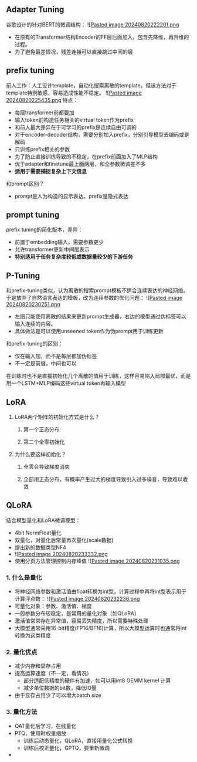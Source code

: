 ## Adapter Tuning
谷歌设计的针对BERT的微调结构：
![[Pasted image 20240820222201.png](../../img/Pasted%20image%2020240820222201.png)
+ 在原有的Transformer结构Encoder的FF层后面加入，包含先降维，再升维的过程。
+ 为了避免最差情况，残差连接可以直接跳过中间的层

## prefix tuning
前人工作：人工设计template，自动化搜索离散的template，但该方法对于template特别敏感，容易造成性能不稳定。
![[Pasted image 20240820225435.png](../../img/Pasted%20image%2020240820225435.png)
特点：
+ 每层transformer前都要加
+ 输入token前构造任务相关的virtual token作为prefix
+ 和前人最大差异在于可学习的prefix是连续自由可调的
+ 对于encoder-decoder结构，需要分别加入prefix，分别引导模型去编码或是解码
+ 只训练prefix相关的参数
+ 为了防止直接训练导致的不稳定，在prefix前面加入了MLP结构
+ 优于adapter和finetune最上面两层，和全参数微调差不多
+ **适用于需要捕捉复杂上下文信息**

和prompt区别？
+ prompt是人为构造的显示表达，prefix是隐式表达

## prompt tuning
prefix tuning的简化版本，差异：
+ 前置于embedding输入，需要参数更少
+ 允许transformer更新中间层表示
+ **特别适用于任务复杂度较低或数据量较少的下游任务**

## P-Tuning
和prefix-tuning类似，认为离散的搜索prompt模板不适合连续表达的神经网络。于是放弃了自然语言表达的模板，改为连续参数的优化问题：
![[Pasted image 20240820230251.png](../../img/Pasted%20image%2020240820230251.png)
+ 左图只能使用离散的结果来更新prompt生成器，右边的模型通过伪标签可以输入连续的内容。
+ 具体做法是可以使用unseened token作为伪prompt用于训练更新

和prefix-tuning的区别：
+ 仅在输入加，而不是每层都加伪标签
+ 不一定是前缀，中间也可以

在训练时也不是直接初始化几个离散的值用于训练，这样容易陷入局部最优，而是用一个LSTM+MLP编码这些virtual token再输入模型

## LoRA
1. LoRA两个矩阵的初始化方式是什么？
    
    1. 第一个正态分布
        
    2. 第二个全零初始化
        
2. 为什么要这样初始化？
    
    1. 全零会导致梯度消失
        
    2. 全部用正态分布，有概率产生过大的梯度导致引入过多噪音，导致难以收敛

## QLoRA
结合模型量化和LoRA微调模型：
+ 4bit NormFloat量化
+ 双量化，对量化后常量再次量化(scale数据)
+ 提出新的数据类型NF4
+ ![[Pasted image 20240820233332.png](../../img/Pasted%20image%2020240820233332.png)
+ 使用分页方法管理控制内存峰值
![[Pasted image 20240820231935.png](../../img/Pasted%20image%2020240820231935.png)

### 1. 什么是量化
+ 将神经网络参数和激活值由float转换为int型，计算过程中再将int型表示用于计算浮点数：
![[Pasted image 20240820232236.png](../../img/Pasted%20image%2020240820232236.png)
+ 可量化对象：参数、激活值、梯度
+ 一般参数分布较稳定，是常用的量化对象（如QLoRA）
+ 激活值常常存在异常值，容易丢失精度，所以需要特殊处理
+ 大模型通常采用16-bit精度(FP16/BF16)计算，所以大模型运算时也通常将int转换为这类精度
### 2. 量化优点
+ 减少内存和显存占用
+ 提高运算速度（不一定，看情况）
	+ 部分适配低精度的硬件有加速，如可以用int8 GEMM kernel 计算
	+ 减少单位数据的bit数，降低IO量
+ 由于显存占用少了可以增大batch size
### 3. 量化方法
+ QAT量化后学习，在线量化
+ PTQ，使用时权重缩放
	+ 训练后动态量化，QLoRA，直接用量化公式转换
	+ 训练后校正量化，GPTQ，要重新微调
+ 